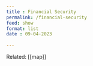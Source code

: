 ```yaml
---
title : Financial Security
permalink: /financial-security
feed: show
format: list
date : 09-04-2023
 
---
```


Related: [[map]]

